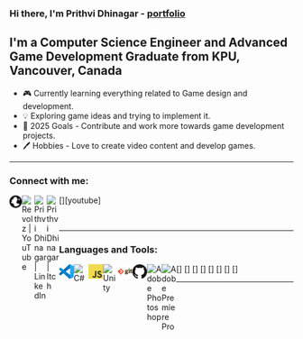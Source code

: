 ### Hi there, I'm Prithvi Dhinagar - [portfolio]

## I'm a Computer Science Engineer and Advanced Game Development Graduate from KPU, Vancouver, Canada

- 🎮 Currently learning everything related to Game design and development. 
- 💡 Exploring game ideas and trying to implement it. 
- 🥅 2025 Goals - Contribute and work more towards game development projects.
- 🖊️ Hobbies - Love to create video content and develop games.

---

### Connect with me:

[<img align="left" alt="Portfolio | " width="22px" src="https://raw.githubusercontent.com/iconic/open-iconic/master/svg/globe.svg" />][portfolio]
[<img align="left" alt="Revolz | YouTube" width="22px" src="https://cdn.jsdelivr.net/npm/simple-icons@v3/icons/youtube.svg" />][youtube]
[<img align="left" alt="Prithvi Dhinagar | LinkedIn" width="22px" src="https://cdn.jsdelivr.net/npm/simple-icons@v3/icons/linkedin.svg" />][linkedin]
[<img align="left" alt="Prithvi Dhinagar | Itch" width="22px" src="https://iconape.com/wp-content/files/aq/11577/png/itch-io.png" />][Itch]

<br />

---

### Languages and Tools:

[<img align="left" alt="Visual Studio Code" width="26px" src="https://raw.githubusercontent.com/github/explore/80688e429a7d4ef2fca1e82350fe8e3517d3494d/topics/visual-studio-code/visual-studio-code.png" />]
[<img align="left" alt="C#" width="26px" src="https://raw.githubusercontent.com/jmnote/z-icons/master/svg/csharp.svg" />]
[<img align="left" alt="JavaScript" width="26px" src="https://raw.githubusercontent.com/github/explore/80688e429a7d4ef2fca1e82350fe8e3517d3494d/topics/javascript/javascript.png" />]
[<img align="left" alt="Unity" width="26px" src="https://img.icons8.com/ios-filled/50/000000/unity.png" />]
[<img align="left" alt="Git" width="26px" src="https://raw.githubusercontent.com/github/explore/80688e429a7d4ef2fca1e82350fe8e3517d3494d/topics/git/git.png" />]
[<img align="left" alt="GitHub" width="26px" src="https://raw.githubusercontent.com/github/explore/78df643247d429f6cc873026c0622819ad797942/topics/github/github.png" />]
[<img align="left" alt="Adobe Photoshop" width="26px" src="https://img.icons8.com/external-tal-revivo-shadow-tal-revivo/24/000000/external-photoshop-a-raster-graphics-editor-developed-and-published-by-adobe-logo-shadow-tal-revivo.png" />]
[<img align="left" alt="Adobe Premiere Pro" width="26px" src="https://icons.iconarchive.com/icons/dakirby309/simply-styled/128/Adobe-Premiere-Pro-icon.png" />]

---

[portfolio]: https://prithvidhinagar.wixsite.com/gamedesignportfolio
[linkedin]: www.linkedin.com/in/prithvi-dhinagar
[Itch]: https://prithvidhinagar.itch.io/
